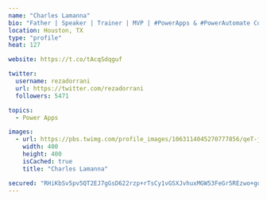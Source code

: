 ```yaml
---
name: "Charles Lamanna"
bio: "Father | Speaker | Trainer | MVP | #PowerApps & #PowerAutomate Community Super User | YouTuber Right-pointing triangle http://youtube.com/c/rezadorrani | Learn - Share - Clockwise rightwards and leftwards open circle arrows"
location: Houston, TX
type: "profile"
heat: 127

website: https://t.co/tAcqSdqguf

twitter:
  username: rezadorrani
  url: https://twitter.com/rezadorrani
  followers: 5471

topics:
  - Power Apps

images:
  - url: https://pbs.twimg.com/profile_images/1063114045270777856/qeT-jpWr_400x400.jpg
    width: 400
    height: 400
    isCached: true
    title: "Charles Lamanna"

secured: "RHiKbSv5pv5QT2EJ7gGsD622rzp+rTsCy1vGSXJvhuxMGW53FeGr5REzwo+goDk0jUPqY+aLrAvl7Oo5LbkxAehxX7IzG6EiYFqMjy/aOZc4/CsAiam/rg4Ox6cj8kc9gQtYXrwpsiW2tn+VkzWGx3ER0va/mog01KEkB3G41eySkc3Ldjl/WLUYDDttopY3a6PGVODp4gWDMy/zC/bL3AAQY1R/eJheH0PgbPJxsKIlsTZHAZNQVZPuFX6IRCrhptMnS8r/CwqkJyuY3zJZkvMKoLXM48Ljd0bah0pRcvtvNcS03hKGi/CWalDZhW79Qu9OVvHZAqyWPeXIADUbRl7JjEiofHBIjBaWGYLpM4RbjVsgie9luX6ARub7rpHDe61kTsPFtDpOii0QRbWUx+Ey0PnLRSRJ0MrDFFgzlcw=;svUCLE+jEcsQMMbb31ycoQ=="
---
```


